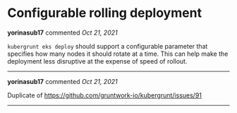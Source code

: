 # Configurable rolling deployment

**yorinasub17** commented *Oct 21, 2021*

`kubergrunt eks deploy` should support a configurable parameter that specifies how many nodes it should rotate at a time. This can help make the deployment less disruptive at the expense of speed of rollout.
<br />
***


**yorinasub17** commented *Oct 21, 2021*

Duplicate of https://github.com/gruntwork-io/kubergrunt/issues/91
***

